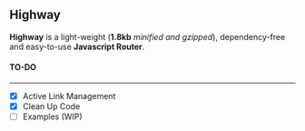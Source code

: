 ## Highway
**Highway** is a light-weight (**1.8kb** *minified and gzipped*), dependency-free and easy-to-use **Javascript Router**.

#### TO-DO
------

- [x] Active Link Management
- [x] Clean Up Code
- [ ] Examples (WIP)